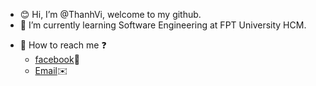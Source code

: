 - :blush: Hi, I’m @ThanhVi, welcome to my github.
- 🌱 I’m currently learning Software Engineering at FPT University HCM.
* 💬 How to reach me ❓ 
  * [facebook](https://www.facebook.com/merry.kute.31/)📌
  * [Email](mailto:thanhviii888@gmail.com)✉️


<!---
vi-ht/vi-ht is a ✨ special ✨ repository because its `README.md` (this file) appears on your GitHub profile.
You can click the Preview link to take a look at your changes.
--->
